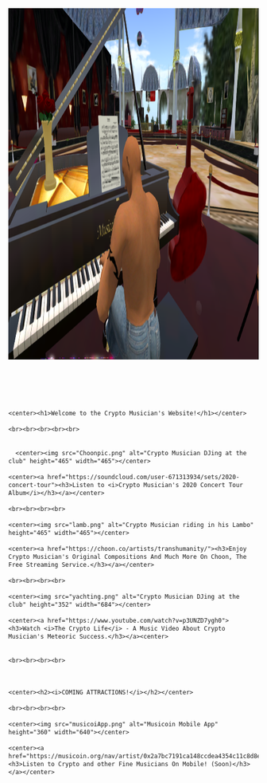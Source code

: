 <!DOCTYPE html>
<html>
  <head>
    <title>♫ Crypto Musician's Page ♫</title>
  
  <link rel="shortcut icon" href="favicon.ico" type="image/x-icon"> 
  
  </head>
  <body>
  <img src="bogeys1.png" alt="Crypto Musician playing piano at club" height="705" width="1368">
 
 <br><br><br><br>
  
    <center><h1>Welcome to the Crypto Musician's Website!</h1></center>
	
	<br><br><br><br><br>
	
	
	  <center><img src="Choonpic.png" alt="Crypto Musician DJing at the club" height="465" width="465"></center>
	
	<center><a href="https://soundcloud.com/user-671313934/sets/2020-concert-tour"><h3>Listen to <i>Crypto Musician's 2020 Concert Tour Album</i></h3></a></center>
	
	<br><br><br><br>
	
	<center><img src="lamb.png" alt="Crypto Musician riding in his Lambo" height="465" width="465"></center>
	
	<center><a href="https://choon.co/artists/transhumanity/"><h3>Enjoy Crypto Musician's Original Compositions And Much More On Choon, The Free Streaming Service.</h3></a></center>
	
	<br><br><br><br>
	
	<center><img src="yachting.png" alt="Crypto Musician DJing at the club" height="352" width="684"></center>
	
	<center><a href="https://www.youtube.com/watch?v=p3UNZD7ygh0"><h3>Watch <i>The Crypto Life</i> - A Music Video About Crypto Musician's Meteoric Success.</h3></a><center>
	
	
	<br><br><br><br>
	
	
	
	<center><h2><i>COMING ATTRACTIONS!</i></h2></center>
	
	<br><br><br><br>
	
	<center><img src="musicoiApp.png" alt="Musicoin Mobile App" height="360" width="640"></center>
	
	<center><a href="https://musicoin.org/nav/artist/0x2a7bc7191ca148ccdea4354c11c8d8e31beac5fc"><h3>Listen to Crypto and other Fine Musicians On Mobile! (Soon)</h3></a></center>
	
</html>
